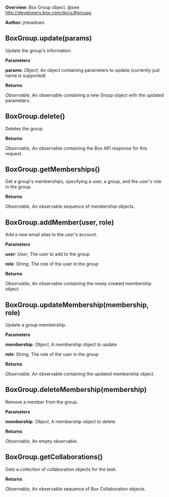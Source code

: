 **Overview:** Box Group object. @see http://developers.box.com/docs/#groups

**Author:** jmeadows

BoxGroup.update(params)
-----------------------
Update the group's information.

**Parameters**

**params**:  *Object*,  An object containing parameters to update  (currently just name is supported)

**Returns**

*Observable*,  An observable containing a new Group object with the updated parameters.

BoxGroup.delete()
-----------------
Deletes the group.

**Returns**

*Observable*,  An observable containing the Box API response for this request.

BoxGroup.getMemberships()
-------------------------
Get a group's memberships, specifying a user, a group, and the user's role in the group.

**Returns**

*Observable*,  An observable sequence of membership objects.

BoxGroup.addMember(user, role)
------------------------------
Add a new email alias to the user's account.

**Parameters**

**user**:  *User*,  The user to add to the group

**role**:  *String*,  The role of the user in the group

**Returns**

*Observable*,  An observable containing the newly created membership object.

BoxGroup.updateMembership(membership, role)
-------------------------------------------
Update a group membership.

**Parameters**

**membership**:  *Object*,  A membership object to update

**role**:  *String*,  The role of the user in the group

**Returns**

*Observable*,  An observable containing the updated membership object.

BoxGroup.deleteMembership(membership)
-------------------------------------
Remove a member from the group.

**Parameters**

**membership**:  *Object*,  A membership object to delete

**Returns**

*Observable*,  An empty observable.

BoxGroup.getCollaborations()
----------------------------
Gets a collection of collaboration objects for the task.

**Returns**

*Observable*,  An observable sequence of Box Collaboration objects.


